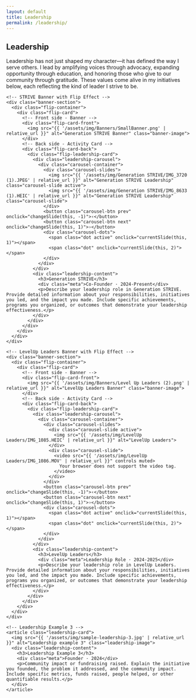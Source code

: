 ```yaml
---
layout: default
title: Leadership
permalink: /leadership/
---
```


<section class="section">
  <h2>Leadership</h2>
  <p>Leadership has not just shaped my character—it has defined the way I serve others. I lead by amplifying voices through advocacy, expanding opportunity through education, and honoring those who give to our community through gratitude. These values come alive in my initiatives below, each reflecting the kind of leader I strive to be.</p>

  <div class="leadership-stack">

    <!-- STRIVE Banner with Flip Effect -->
    <div class="banner-section">
      <div class="flip-container">
        <div class="flip-card">
          <!-- Front side - Banner -->
          <div class="flip-card-front">
            <img src="{{ '/assets/img/Banners/SmallBanner.png' | relative_url }}" alt="Generation STRIVE Banner" class="banner-image">
          </div>
          <!-- Back side - Activity Card -->
          <div class="flip-card-back">
            <div class="flip-leadership-card">
              <div class="leadership-carousel">
                <div class="carousel-container">
                  <div class="carousel-slides">
                    <img src="{{ '/assets/img/Generation STRIVE/IMG_3720 (1).JPEG' | relative_url }}" alt="Generation STRIVE Leadership" class="carousel-slide active">
                    <img src="{{ '/assets/img/Generation STRIVE/IMG_8633 (1).HEIC' | relative_url }}" alt="Generation STRIVE Leadership" class="carousel-slide">
                  </div>
                  <button class="carousel-btn prev" onclick="changeSlide(this, -1)">‹</button>
                  <button class="carousel-btn next" onclick="changeSlide(this, 1)">›</button>
                  <div class="carousel-dots">
                    <span class="dot active" onclick="currentSlide(this, 1)"></span>
                    <span class="dot" onclick="currentSlide(this, 2)"></span>
                  </div>
                </div>
              </div>
              <div class="leadership-content">
                <h3>Generation STRIVE</h3>
                <div class="meta">Co-Founder · 2024-Present</div>
                <p>Describe your leadership role in Generation STRIVE. Provide detailed information about your responsibilities, initiatives you led, and the impact you made. Include specific achievements, programs you organized, or outcomes that demonstrate your leadership effectiveness.</p>
              </div>
            </div>
          </div>
        </div>
      </div>
    </div>

    <!-- LevelUp Leaders Banner with Flip Effect -->
    <div class="banner-section">
      <div class="flip-container">
        <div class="flip-card">
          <!-- Front side - Banner -->
          <div class="flip-card-front">
            <img src="{{ '/assets/img/Banners/Level Up Leaders (2).png' | relative_url }}" alt="LevelUp Leaders Banner" class="banner-image">
          </div>
          <!-- Back side - Activity Card -->
          <div class="flip-card-back">
            <div class="flip-leadership-card">
              <div class="leadership-carousel">
                <div class="carousel-container">
                  <div class="carousel-slides">
                    <div class="carousel-slide active">
                      <img src="{{ '/assets/img/LevelUp Leaders/IMG_1085.HEIC' | relative_url }}" alt="LevelUp Leaders">
                    </div>
                    <div class="carousel-slide">
                      <video src="{{ '/assets/img/LevelUp Leaders/IMG_1086.MOV' | relative_url }}" controls muted>
                        Your browser does not support the video tag.
                      </video>
                    </div>
                  </div>
                  <button class="carousel-btn prev" onclick="changeSlide(this, -1)">‹</button>
                  <button class="carousel-btn next" onclick="changeSlide(this, 1)">›</button>
                  <div class="carousel-dots">
                    <span class="dot active" onclick="currentSlide(this, 1)"></span>
                    <span class="dot" onclick="currentSlide(this, 2)"></span>
                  </div>
                </div>
              </div>
              <div class="leadership-content">
                <h3>LevelUp Leaders</h3>
                <div class="meta">Leadership Role · 2024-2025</div>
                <p>Describe your leadership role in LevelUp Leaders. Provide detailed information about your responsibilities, initiatives you led, and the impact you made. Include specific achievements, programs you organized, or outcomes that demonstrate your leadership effectiveness.</p>
              </div>
            </div>
          </div>
        </div>
      </div>
    </div>

    <!-- Leadership Example 3 -->
    <article class="leadership-card">
      <img src="{{ '/assets/img/sample-leadership-3.jpg' | relative_url }}" alt="Leadership example 3" class="leadership-image">
      <div class="leadership-content">
        <h3>Leadership Example 3</h3>
        <div class="meta">Founder · 2024</div>
        <p>Community impact or fundraising raised. Explain the initiative you founded, the problem it addressed, and the community impact. Include specific metrics, funds raised, people helped, or other quantifiable results.</p>
      </div>
    </article>
  </div>
</section>